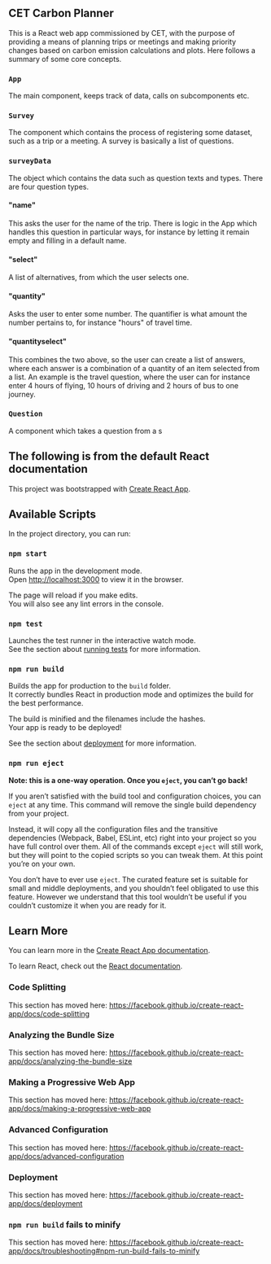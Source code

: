 ## CET Carbon Planner

This is a React web app commissioned by CET, with the purpose of providing a means of planning trips or meetings and making priority changes based on carbon emission calculations and plots. Here follows a summary of some core concepts.

### `App`

The main component, keeps track of data, calls on subcomponents etc.

### `Survey`

The component which contains the process of registering some dataset, such as a trip or a meeting. A survey is basically a list of questions.

### `surveyData`

The object which contains the data such as question texts and types. There are four question types.

#### "name"

This asks the user for the name of the trip. There is logic in the App which handles this question in
particular ways, for instance by letting it remain empty and filling in a default name.

#### "select"

A list of alternatives, from which the user selects one.

#### "quantity"

Asks the user to enter some number. The quantifier is what amount the number pertains to, for instance "hours" of travel time.

#### "quantityselect"

This combines the two above, so the user can create a list of answers, where each answer is
a combination of a quantity of an item selected from a list. An example is the travel question, where the user can for instance
enter 4 hours of flying, 10 hours of driving and 2 hours of bus to one journey.

### `Question`

A component which takes a question from a s

## The following is from the default React documentation

This project was bootstrapped with [Create React App](https://github.com/facebook/create-react-app).

## Available Scripts

In the project directory, you can run:

### `npm start`

Runs the app in the development mode.<br>
Open [http://localhost:3000](http://localhost:3000) to view it in the browser.

The page will reload if you make edits.<br>
You will also see any lint errors in the console.

### `npm test`

Launches the test runner in the interactive watch mode.<br>
See the section about [running tests](https://facebook.github.io/create-react-app/docs/running-tests) for more information.

### `npm run build`

Builds the app for production to the `build` folder.<br>
It correctly bundles React in production mode and optimizes the build for the best performance.

The build is minified and the filenames include the hashes.<br>
Your app is ready to be deployed!

See the section about [deployment](https://facebook.github.io/create-react-app/docs/deployment) for more information.

### `npm run eject`

**Note: this is a one-way operation. Once you `eject`, you can’t go back!**

If you aren’t satisfied with the build tool and configuration choices, you can `eject` at any time. This command will remove the single build dependency from your project.

Instead, it will copy all the configuration files and the transitive dependencies (Webpack, Babel, ESLint, etc) right into your project so you have full control over them. All of the commands except `eject` will still work, but they will point to the copied scripts so you can tweak them. At this point you’re on your own.

You don’t have to ever use `eject`. The curated feature set is suitable for small and middle deployments, and you shouldn’t feel obligated to use this feature. However we understand that this tool wouldn’t be useful if you couldn’t customize it when you are ready for it.

## Learn More

You can learn more in the [Create React App documentation](https://facebook.github.io/create-react-app/docs/getting-started).

To learn React, check out the [React documentation](https://reactjs.org/).

### Code Splitting

This section has moved here: https://facebook.github.io/create-react-app/docs/code-splitting

### Analyzing the Bundle Size

This section has moved here: https://facebook.github.io/create-react-app/docs/analyzing-the-bundle-size

### Making a Progressive Web App

This section has moved here: https://facebook.github.io/create-react-app/docs/making-a-progressive-web-app

### Advanced Configuration

This section has moved here: https://facebook.github.io/create-react-app/docs/advanced-configuration

### Deployment

This section has moved here: https://facebook.github.io/create-react-app/docs/deployment

### `npm run build` fails to minify

This section has moved here: https://facebook.github.io/create-react-app/docs/troubleshooting#npm-run-build-fails-to-minify
